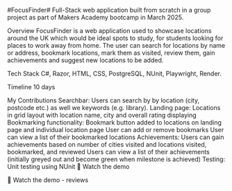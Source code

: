 #FocusFinder#
Full-Stack web application built from scratch in a group project as part of Makers Academy bootcamp in March 2025.

Overview
FocusFinder is a web application used to showcase locations around the UK which would be ideal spots to study, for students looking for places to work away from home. The user can search for locations by name or address, bookmark locations, mark them as visited, review them, gain achievements and suggest new locations to be added.

Tech Stack
C#, Razor, HTML, CSS, PostgreSQL, NUnit, Playwright, Render.

Timeline
10 days

My Contributions
Searchbar:
Users can search by by location (city, postcode etc.) as well we keywords (e.g. library).
Landing page:
Locations in grid layout with location name, city and overall rating displaying
Bookmarking functionality:
Bookmark button added to locations on landing page and individual location page
User can add or remove bookmarks
User can view a list of their bookmarked locations
Achievements:
Users can gain achievements based on number of cities visited and locations visited, bookmarked, and reviewed
Users can view a list of their achievements (initially greyed out and become green when milestone is achieved)
Testing:
Unit testing using NUnit
🎥 Watch the demo

🎥 Watch the demo - reviews

